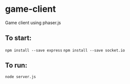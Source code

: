 # game-client
Game client using phaser.js

## To start:
`npm install --save express`
`npm install --save socket.io`

## To run:
`node server.js`
